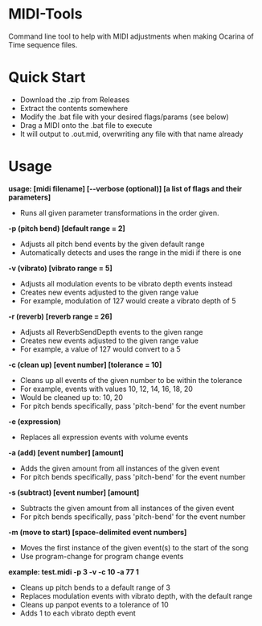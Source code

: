 # MIDI-Tools
Command line tool to help with MIDI adjustments when making Ocarina of Time sequence files.

# Quick Start
- Download the .zip from Releases
- Extract the contents somewhere
- Modify the .bat file with your desired flags/params (see below)
- Drag a MIDI onto the .bat file to execute
- It will output to <midi file name>.out.mid, overwriting any file with that name already

# Usage
**usage: [midi filename] [--verbose (optional)] [a list of flags and their parameters]**
- Runs all given parameter transformations in the order given.

**-p (pitch bend) [default range = 2]**
- Adjusts all pitch bend events by the given default range
- Automatically detects and uses the range in the midi if there is one

**-v (vibrato) [vibrato range = 5]**
- Adjusts all modulation events to be vibrato depth events instead
- Creates new events adjusted to the given range value
- For example, modulation of 127 would create a vibrato depth of 5

**-r (reverb) [reverb range = 26]**
- Adjusts all ReverbSendDepth events to the given range
- Creates new events adjusted to the given range value
- For example, a value of 127 would convert to a 5

**-c (clean up) [event number] [tolerance = 10]**
- Cleans up all events of the given number to be within the tolerance
- For example, events with values 10, 12, 14, 16, 18, 20
- Would be cleaned up to: 10, 20
- For pitch bends specifically, pass 'pitch-bend' for the event number

**-e (expression)**
- Replaces all expression events with volume events

**-a (add) [event number] [amount]**
- Adds the given amount from all instances of the given event
- For pitch bends specifically, pass 'pitch-bend' for the event number

**-s (subtract) [event number] [amount]**
- Subtracts the given amount from all instances of the given event
- For pitch bends specifically, pass 'pitch-bend' for the event number

**-m (move to start) [space-delimited event numbers]**
- Moves the first instance of the given event(s) to the start of the song
- Use program-change for program change events

**example: test.midi -p 3 -v -c 10 -a 77 1**
- Cleans up pitch bends to a default range of 3
- Replaces modulation events with vibrato depth, with the default range
- Cleans up panpot events to a tolerance of 10
- Adds 1 to each vibrato depth event
